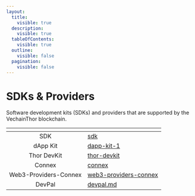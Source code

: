```yaml
---
layout:
  title:
    visible: true
  description:
    visible: true
  tableOfContents:
    visible: true
  outline:
    visible: false
  pagination:
    visible: false
---
```


# SDKs & Providers

Software development kits (SDKs) and providers that are supported by the VechainThor blockchain.

<table data-view="cards"><thead><tr><th align="center"></th><th data-hidden data-card-target data-type="content-ref"></th></tr></thead><tbody><tr><td align="center">SDK</td><td><a href="sdk/">sdk</a></td></tr><tr><td align="center">dApp Kit</td><td><a href="dapp-kit/dapp-kit-1/">dapp-kit-1</a></td></tr><tr><td align="center">Thor DevKit</td><td><a href="thor-devkit/">thor-devkit</a></td></tr><tr><td align="center">Connex</td><td><a href="connex/">connex</a></td></tr><tr><td align="center">Web3-Providers-Connex</td><td><a href="web3-providers-connex/">web3-providers-connex</a></td></tr><tr><td align="center">DevPal</td><td><a href="devpal.md">devpal.md</a></td></tr></tbody></table>

